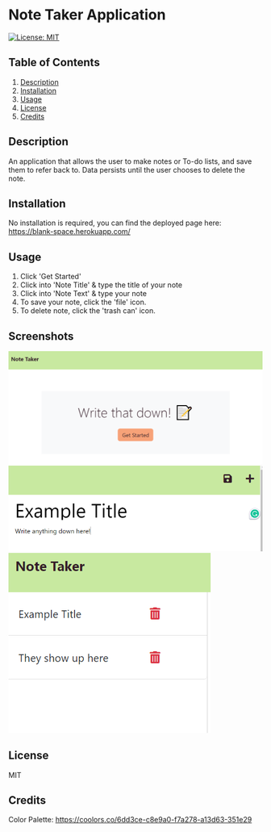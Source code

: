 # Note Taker Application

[![License: MIT](https://img.shields.io/badge/License-MIT-yellow.svg)](https://opensource.org/licenses/MIT)

## Table of Contents
1. [Description](#description)
2. [Installation](#installation)
3. [Usage](#usage)
4. [License](#license)
5. [Credits](#credits)

## Description
An application that allows the user to make notes or To-do lists, and save them to refer back to. Data persists until the user chooses to delete the note.

## Installation
No  installation is required, you can find the deployed  page here: https://blank-space.herokuapp.com/

## Usage
1. Click 'Get Started'
2. Click into 'Note Title' & type the title of your note
3. Click into 'Note Text' & type your note
4. To save your note, click the 'file' icon.
5. To delete note, click the 'trash can' icon.

## Screenshots
<img src= "./public/assets/images/homepage.png">
<img src= "./public/assets/images/noteexample.png">
<img src= "./public/assets/images/sidebar.png">

## License
MIT 

## Credits
Color Palette: https://coolors.co/6dd3ce-c8e9a0-f7a278-a13d63-351e29

